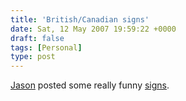 ```yaml
---
title: 'British/Canadian signs'
date: Sat, 12 May 2007 19:59:22 +0000
draft: false
tags: [Personal]
type: post
---
```


[Jason](http://glutt.com) posted some really funny [signs](http://glutt.com/2007/05/10/general/britishcanadian-signs/#more-32).